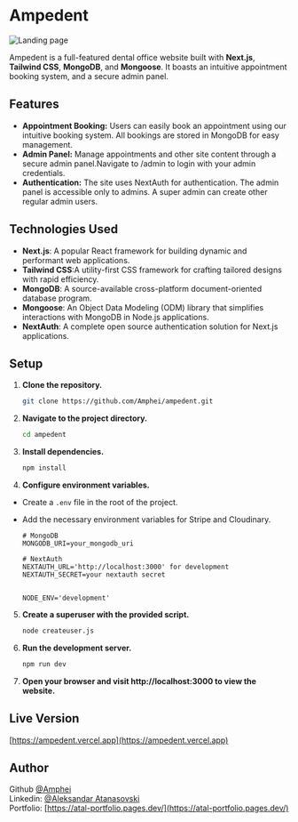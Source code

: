 # Ampedent

![Landing page](https://res.cloudinary.com/dkofkuquf/image/upload/v1707530071/nuxtshop/lqnlwdzylzf5u2zgu2bo.png)

Ampedent is a full-featured dental office website built with **Next.js**,
**Tailwind CSS**, **MongoDB**, and **Mongoose**. It boasts an intuitive
appointment booking system, and a secure admin panel.

## Features

- **Appointment Booking:** Users can easily book an appointment using our
  intuitive booking system. All bookings are stored in MongoDB for easy
  management.
- **Admin Panel:** Manage appointments and other site content through a secure
  admin panel.Navigate to /admin to login with your admin credentials.
- **Authentication:** The site uses NextAuth for authentication. The admin panel
  is accessible only to admins. A super admin can create other regular admin
  users.

## Technologies Used

- **Next.js**: A popular React framework for building dynamic and performant web
  applications.
- **Tailwind CSS**:A utility-first CSS framework for crafting tailored designs
  with rapid efficiency.
- **MongoDB**: A source-available cross-platform document-oriented database
  program.
- **Mongoose**: An Object Data Modeling (ODM) library that simplifies
  interactions with MongoDB in Node.js applications.
- **NextAuth**: A complete open source authentication solution for Next.js
  applications.

## Setup

1. **Clone the repository.**

   ```bash
   git clone https://github.com/Amphei/ampedent.git

   ```

2. **Navigate to the project directory.**

   ```bash
   cd ampedent

   ```

3. **Install dependencies.**

   ```bash
   npm install

   ```

4. **Configure environment variables.**

- Create a `.env` file in the root of the project.
- Add the necessary environment variables for Stripe and Cloudinary.

  ```env
  # MongoDB
  MONGODB_URI=your_mongodb_uri

  # NextAuth
  NEXTAUTH_URL='http://localhost:3000' for development
  NEXTAUTH_SECRET=your nextauth secret


  NODE_ENV='development'
  ```

5. **Create a superuser with the provided script.**

   ```bash
   node createuser.js

   ```

6. **Run the development server.**

   ```bash
   npm run dev

   ```

7. **Open your browser and visit http://localhost:3000 to view the website.**

## Live Version

[https://ampedent.vercel.app](https://ampedent.vercel.app)

## Author

Github [@Amphei](https://github.com/Amphei) <br> Linkedin:
[@Aleksandar Atanasovski](https://www.linkedin.com/in/aleksandar-atanasovski-16b123263/)
<br> Portfolio:
[https://atal-portfolio.pages.dev/](https://atal-portfolio.pages.dev/)
